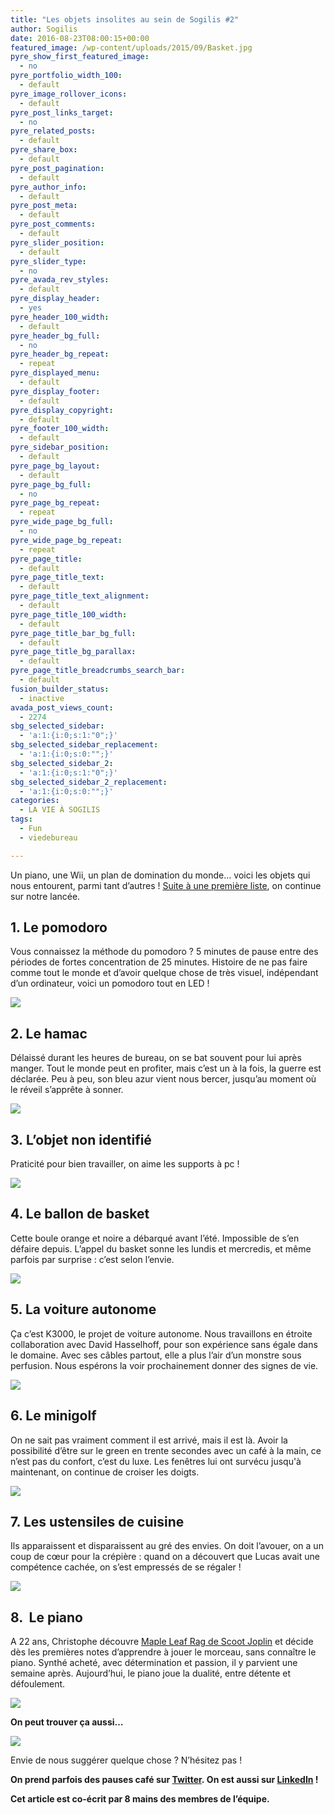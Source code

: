 ```yaml
---
title: "Les objets insolites au sein de Sogilis #2"
author: Sogilis
date: 2016-08-23T08:00:15+00:00
featured_image: /wp-content/uploads/2015/09/Basket.jpg
pyre_show_first_featured_image:
  - no
pyre_portfolio_width_100:
  - default
pyre_image_rollover_icons:
  - default
pyre_post_links_target:
  - no
pyre_related_posts:
  - default
pyre_share_box:
  - default
pyre_post_pagination:
  - default
pyre_author_info:
  - default
pyre_post_meta:
  - default
pyre_post_comments:
  - default
pyre_slider_position:
  - default
pyre_slider_type:
  - no
pyre_avada_rev_styles:
  - default
pyre_display_header:
  - yes
pyre_header_100_width:
  - default
pyre_header_bg_full:
  - no
pyre_header_bg_repeat:
  - repeat
pyre_displayed_menu:
  - default
pyre_display_footer:
  - default
pyre_display_copyright:
  - default
pyre_footer_100_width:
  - default
pyre_sidebar_position:
  - default
pyre_page_bg_layout:
  - default
pyre_page_bg_full:
  - no
pyre_page_bg_repeat:
  - repeat
pyre_wide_page_bg_full:
  - no
pyre_wide_page_bg_repeat:
  - repeat
pyre_page_title:
  - default
pyre_page_title_text:
  - default
pyre_page_title_text_alignment:
  - default
pyre_page_title_100_width:
  - default
pyre_page_title_bar_bg_full:
  - default
pyre_page_title_bg_parallax:
  - default
pyre_page_title_breadcrumbs_search_bar:
  - default
fusion_builder_status:
  - inactive
avada_post_views_count:
  - 2274
sbg_selected_sidebar:
  - 'a:1:{i:0;s:1:"0";}'
sbg_selected_sidebar_replacement:
  - 'a:1:{i:0;s:0:"";}'
sbg_selected_sidebar_2:
  - 'a:1:{i:0;s:1:"0";}'
sbg_selected_sidebar_2_replacement:
  - 'a:1:{i:0;s:0:"";}'
categories:
  - LA VIE À SOGILIS
tags:
  - Fun
  - viedebureau

---
```

Un piano, une Wii, un plan de domination du monde… voici les objets qui nous entourent, parmi tant d’autres ! [Suite à une première liste](http://sogilis.com/blog/objets-insolites-sogilis-1/), on continue sur notre lancée.

## 1. Le pomodoro

Vous connaissez la méthode du pomodoro ? 5 minutes de pause entre des périodes de fortes concentration de 25 minutes. Histoire de ne pas faire comme tout le monde et d’avoir quelque chose de très visuel, indépendant d’un ordinateur, voici un pomodoro tout en LED !

![](https://67.media.tumblr.com/b7341dd041b9c1ffcaf2bc9266b42837/tumblr_inline_nv6p4tFq021t2p7ex_540.jpg)

## 2. Le hamac

Délaissé durant les heures de bureau, on se bat souvent pour lui après manger. Tout le monde peut en profiter, mais c’est un à la fois, la guerre est déclarée. Peu à peu, son bleu azur vient nous bercer, jusqu’au moment où le réveil s’apprête à sonner.

![](https://66.media.tumblr.com/c545c454d500276a845b6cadbe17d942/tumblr_inline_nv83t64sYZ1t2p7ex_540.jpg)

## 3. L’objet non identifié

Praticité pour bien travailler, on aime les supports à pc !

![](https://67.media.tumblr.com/702ca07254aefc9c6eefaa7f334d83f3/tumblr_inline_nv83trc2tU1t2p7ex_540.jpg)

## 4. Le ballon de basket

Cette boule orange et noire a débarqué avant l’été. Impossible de s’en défaire depuis. L’appel du basket sonne les lundis et mercredis, et même parfois par surprise : c’est selon l’envie.

![](https://67.media.tumblr.com/9bad82415ca804caef28f091c25e7ae4/tumblr_inline_nv6p7cvJ461t2p7ex_540.jpg)

## 5. La voiture autonome

Ça c’est K3000, le projet de voiture autonome. Nous travaillons en étroite collaboration avec David Hasselhoff, pour son expérience sans égale dans le domaine. Avec ses câbles partout, elle a plus l’air d’un monstre sous perfusion. Nous espérons la voir prochainement donner des signes de vie.

![](https://67.media.tumblr.com/5adfabf8ddc5e7ca3eab0a9b873839ff/tumblr_inline_nv84rum9hj1t2p7ex_540.jpg)

## 6. Le minigolf

On ne sait pas vraiment comment il est arrivé, mais il est là. Avoir la possibilité d’être sur le green en trente secondes avec un café à la main, ce n’est pas du confort, c’est du luxe. Les fenêtres lui ont survécu jusqu'à maintenant, on continue de croiser les doigts.

![](https://66.media.tumblr.com/9be6282aaaf5da02e841334d0275c157/tumblr_inline_nv6p91WWh41t2p7ex_540.jpg)

## 7. Les ustensiles de cuisine

Ils apparaissent et disparaissent au gré des envies. On doit l’avouer, on a un coup de cœur pour la crépière : quand on a découvert que Lucas avait une compétence cachée, on s’est empressés de se régaler !

![](https://66.media.tumblr.com/a39156c9112464313ae093796ebcdbaf/tumblr_inline_nv6pkpx7hO1t2p7ex_540.jpg)

## 8.  Le piano

A 22 ans, Christophe découvre [Maple Leaf Rag de Scoot Joplin](https://www.youtube.com/watch?v=XuZYJBalxEU) et décide dès les premières notes d’apprendre à jouer le morceau, sans connaître le piano. Synthé acheté, avec détermination et passion, il y parvient une semaine après. Aujourd’hui, le piano joue la dualité, entre détente et défoulement.

![](https://67.media.tumblr.com/ed5e365b40828345eee9b010e9c21e54/tumblr_inline_nv83sciQ8n1t2p7ex_540.jpg)

**On peut trouver ça aussi…**

![](https://66.media.tumblr.com/f2a049d82c323b3c86177bb9f403d0f3/tumblr_inline_nv84wf9j9M1t2p7ex_540.jpg)

Envie de nous suggérer quelque chose ? N’hésitez pas !

**On prend parfois des pauses café sur [Twitter](https://twitter.com/Sogilis). On est aussi sur [LinkedIn](https://www.linkedin.com/company/2283605?trk=tyah&trkInfo=clickedVertical%3Acompany%2CclickedEntityId%3A2283605%2Cidx%3A1-1-1%2CtarId%3A1438942579286%2Ctas%3Asogilis) !**

**Cet article est co-écrit par 8 mains des membres de l’équipe.**